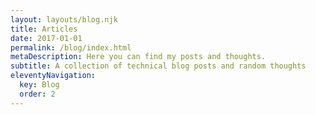 ```yaml
---
layout: layouts/blog.njk
title: Articles
date: 2017-01-01
permalink: /blog/index.html
metaDescription: Here you can find my posts and thoughts.
subtitle: A collection of technical blog posts and random thoughts
eleventyNavigation:
  key: Blog
  order: 2
---
```

